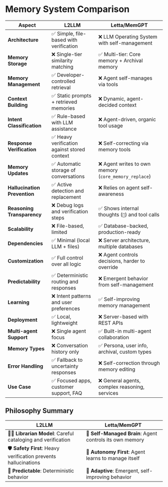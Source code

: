 # Memory System Comparison

| **Aspect** | **L2LLM** | **Letta/MemGPT** |
|------------|-----------|-------------------|
| **Architecture** | ✅ Simple, file-based with verification | ❌ LLM Operating System with self-management |
| **Memory Storage** | ❌ Single-tier similarity matching | ✅ Multi-tier: Core memory + Archival memory |
| **Memory Management** | ✅ Developer-controlled retrieval | ❌ Agent self-manages via tools |
| **Context Building** | ✅ Static prompts + retrieved memories | ❌ Dynamic, agent-decided context |
| **Intent Classification** | ✅ Rule-based with LLM assistance | ❌ Agent-driven, organic tool usage |
| **Response Verification** | ✅ Heavy verification against stored context | ❌ Self-correcting via memory tools |
| **Memory Updates** | ✅ Automatic storage of conversations | ❌ Agent writes to own memory (`core_memory_replace`) |
| **Hallucination Prevention** | ✅ Active detection and replacement | ❌ Relies on agent self-awareness |
| **Reasoning Transparency** | ❌ Debug logs and verification steps | ✅ Shows internal thoughts (`💭`) and tool calls |
| **Scalability** | ❌ File-based, limited | ✅ Database-backed, production-ready |
| **Dependencies** | ✅ Minimal (local LLM + files) | ❌ Server architecture, multiple databases |
| **Customization** | ✅ Full control over all logic | ❌ Agent controls decisions, harder to override |
| **Predictability** | ✅ Deterministic routing and responses | ❌ Emergent behavior from self-management |
| **Learning** | ❌ Intent patterns and user preferences | ✅ Self-improving memory management |
| **Deployment** | ✅ Local, lightweight | ❌ Server-based with REST APIs |
| **Multi-agent Support** | ❌ Single agent focus | ✅ Built-in multi-agent collaboration |
| **Memory Types** | ❌ Conversation history only | ✅ Persona, user info, archival, custom types |
| **Error Handling** | ✅ Fallback to uncertainty responses | ❌ Self-correction through memory editing |
| **Use Case** | ✅ Focused apps, customer support, FAQ | ❌ General agents, complex reasoning, services |

## **Philosophy Summary**

| **L2LLM** | **Letta/MemGPT** |
|-----------|-------------------|
| 🧑‍💼 **Librarian Model**: Careful cataloging and verification | 🧠 **Self-Managed Brain**: Agent controls its own memory |
| 🛡️ **Safety First**: Heavy verification prevents hallucinations | 🚀 **Autonomy First**: Agent learns to manage itself |
| 🎯 **Predictable**: Deterministic behavior | 🌟 **Adaptive**: Emergent, self-improving behavior |
